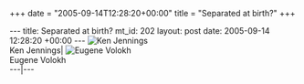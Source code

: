 +++
date = "2005-09-14T12:28:20+00:00"
title = "Separated at birth?"
+++

\--- title: Separated at birth? mt_id: 202 layout: post date: 2005-09-14
12:28:20 +00:00 \--- ![Ken Jennings](/assets/img/jennings.jpeg)  
Ken Jennings| ![Eugene Volokh](/assets/img/volokh.jpeg)  
Eugene Volokh  
---|---


